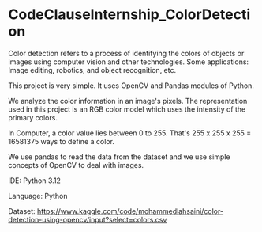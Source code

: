 # CodeClauseInternship_ColorDetection

Color detection refers to a process of identifying the colors of objects or images using computer vision and other technologies.
Some applications: Image editing, robotics, and object recognition, etc.

This project is very simple. It uses OpenCV and Pandas modules of Python.

We analyze the color information in an image's pixels. The representation used in this project is an RGB color model which uses the intensity of the primary colors.

In Computer, a color value lies between 0 to 255.
That's 255 x 255 x 255 = 16581375 ways to define a color. 

We use pandas to read the data from the dataset and we use simple concepts of OpenCV to deal with images.

IDE: Python 3.12

Language: Python

Dataset: https://www.kaggle.com/code/mohammedlahsaini/color-detection-using-opencv/input?select=colors.csv
